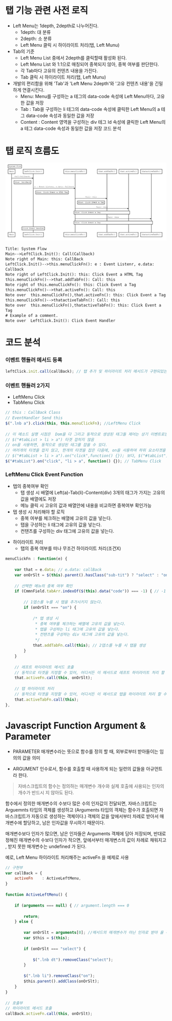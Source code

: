 
#  탭 기능 관련 사전 로직

* Left Menu는 1depth, 2depth로 나누어진다.
    + 1depth: 대 분류
    + 2depth: 소 분류
    + Left Menu 클릭 시 하이라이트 처리(탭, Left Munu)
* Tab의 기준
    + Left Menu List 중에서 2depth를 클릭할때 활성화 된다.
    + Left Menu List 와 1:1으로 매칭되어 중복되지 않아, 중복 여부를 판단한다.
    + 각 Tab마다 고유의 컨텐츠 내용을 가진다.
    + Tab 클릭 시 하이라이트 처리(탭, Left Munu)
* 개발의 편리함을 위해  'Tab'과 'Left Menu 2depth'와 '고유 컨텐츠 내용'을 긴밀하게 연결시킨다.
    + Menu: Menu를 구성하는 a 테그의 data-code 속성에 Left Menu마다, 고유한 값을 저장
    + Tab : Tab을 구성하는 li 테그의 data-code 속성에 클릭한 Left Menu의 a 테그 data-code 속성과  동일한 값을 저장
    + Content : Content 영역을 구성하는 div 테그 Id 속성에 클릭한 Left Menu의 a 테그 data-code 속성과  동일한 값을 저장
 코드 분석


# 탭 로직 흐름도

![](assets/STEP2-15Week-06bf4cee.png)

```sequence
Title: System Flow
Main-->LeftClick.Init(): Call(Callback)
Note right of Main: this: CallBack
LeftClick.Init()-->this.menuClickFn(): e : Event Listenr, e.data: Callback
Note right of LeftClick.Init(): this: Click Event a HTML Tag
this.menuClickFn()-->that.addTabFn(): Call: this
Note right of this.menuClickFn(): this: Click Event a Tag
this.menuClickFn()-->that.activeFn(): Call: this
Note over  this.menuClickFn(),that.activeFn(): this: Click Event a Tag
this.menuClickFn()-->thatactiveTabFn(): Call: this
Note over  this.menuClickFn(),thatactiveTabFn(): this: Click Event a Tag
# Example of a comment.
Note over  LeftClick.Init(): Click Event Handler
```


# 코드 분석

### 이벤트 핸들러 메서드 등록

```javascript
leftClick.init.call(callBack); // 탭 추가 및 하이라이트 처리 메서드가 구현되있는 callBacks 렉시컬 스코프를 전달
```

### 이벤트 핸들러 2가지

* LeftMenu Click
* TabMenu Click

```javascript
// this : CallBack Class
// EventHandler Send this
$(".lnb a").click(this, this.menuClickFn); //LeftMenu Click

// 이 메소드 실행 시점은  Dom을 다 그리고 동적으로 생성된 태그들 제어는 상기 이벤트로는 적용이 되지 않음
// $("#tabList > li > a") 타겟 잡히지 않음
// on을 사용하면, 동적으로 생성된 테그를 잡을 수 있다.
// 여러개의 타겟을 잡지 않고, 한개의 타겟을 잡은 다음에, on을 사용하여 하위 요소타겟을 잡으면 속도가 훨신 빠르다.
// $("#tabList > li > a").on("click",function() {}); 보다, $("#tabList").on("click", "li >a", funtion() {}); 가 더 빠르다.
$("#tabList").on("click", "li > a", function() {}); // TabMenu Click
```

### LeftMenu Click Event Function

* 탭의 중복여부 확인
    + 탭 생성 시 배열에 Left(a)-Tab(li)-Content(div) 3개의 태그가 가지는 고유의 값을 배열에도 저장
    + 메뉴 클릭 시 고유의 값과 배열안에 내용을 비교하면 중복여부 확인가능
* 탭 생성 시 처리해야 할 로직
    + 중복 여부를 체크하는 배열에 고유의 값을 넣는다.
    + 탭을 구성하는 li 태그에 고유의 값을 넣는다.
    + 컨탠츠를 구성하는 div 태그에 고유의 값을 넣는다.
- 하이라이트 처리
    - 탭의 중복 여부를 떠나 무조건 하이라이트 처리(조건X)

```javascript
menuClickFn : function(e) {

    var that = e.data; // e.data: callBack
    var onOrSlt = $(this).parent().hasClass("sub-tit") ? "select" : "on"; //this : Click Target A Tag

    // 선택한 메뉴의 중복 여부 확인
    if (CmmnField.tabArr.indexOf($(this).data("code")) === -1) { // -1 배열에 데이터가 없음

        // 1뎁스를 누를 시 탭을 추가시키지 않는다.
        if (onOrSlt === "on") {

            /* 탭 생성 시
             * 중복 여부를 체크하는 배열에 고유의 값을 넣는다.
             * 탭을 구성하는 li 태그에 고유의 값을 넣는다.
             * 컨탠츠를 구성하는 div 태그에 고유의 값을 넣는다.
             */
            that.addTabFn.call(this); // 2뎁스를 누를 시 탭을 생성
        }
    }

    // 레프트 하이라이트 메서드 호출
    // 동적으로 타겟을 지정할 수 있어, 어디서든 이 메서드로 레프트 하이라이트 처리 할 수 있다.
    that.activeFn.call(this, onOrSlt);

    // 탭 하이라이트 처리
    // 동적으로 타겟을 지정할 수 있어, 어디서든 이 메서드로 탭을 하이라이트 처리 할 수 있다.
    that.activeTabFn.call(this);
},
```

 # Javascript Function Argument & Parameter

* PARAMETER
    매개변수라는 뜻으로 함수를 정의 할 때, 외부로부터 받아들이는 임의의 값을 의미

* ARGUMENT
    인수로서, 함수를 호출할 때 사용하게 되는 일련의 값들을 아규먼트라 한다.

> 자바스크립트의 함수는 정의하는 매개변수 개수와 실제 호출에 사용되는 인자의 개수가 반드시 지 않아도 된다.

함수에서 정의한 매개변수의 수보다 많은 수의 인자값이 전달되면, 자바스크립트는 Arguemnts 타입의 객체를 생성하고
(Arguments 타입의 객체는 함수가 호출되면 자바스크립트가 자동으로 생성하는 객체이다.)
객체의 값을 앞에서부터 차례로 받아서 매개변수에 할당하고, 남은 인자값을 무시하기 때문이다.

매개변수보다 인자가 많으면, 남은 인자들은 Arguments 객체에 담아 저장되며,
반대로 정해진 매개변수의 수보다 인자가 적으면, 앞에서부터 매개변스의 값이 차례로 채워지고 , 받지 못한 매개변수는 undefined 가 된다.

예로, Left Menu 하이라이트 처리해주는 activeFn 을 예제로 사용


```javascript
// 구현부
var callBack = {
    activeFn 	: ActiveLeftMenu,
}

function ActiveLeftMenu() {

    if (arguments === null) { // argument.length === 0

        return;
    } else {

        var onOrSlt = arguments[0]; //메서드의 매개변수가 아닌 인자로 받아 올 수 있다.
        var $this = $(this);

        if (onOrSlt === "select") {

            $(".lnb dt").removeClass("select");
        }

        $(".lnb li").removeClass("on");
        $this.parent().addClass(onOrSlt);
    }
}

// 호출부
// 하이라이트 메서드 호출
callBack.activeFn.call(this, onOrSlt);
```
